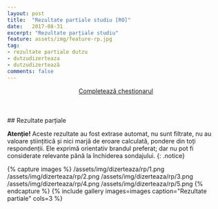 ```yaml
---
layout: post
title:  "Rezultate partiale studiu [RO]"
date:   2017-08-31
excerpt: "Rezultate parțiale studiu"
feature: assets/img/feature-rp.jpg
tag:
- rezultate partiale dutzu
- dutzudizerteaza
- dutzudizertează
comments: false
---
```

<center><a href="https://goo.gl/forms/cnav9TKqpXnLyI493" class="btn btn-danger">Completează chestionarul</a></center><br /><br /><br />
## Rezultate parțiale

**Atenție!** Aceste rezultate au fost extrase automat, nu sunt filtrate, nu au valoare științitică și nici marjă de eroare calculată, pondere din toți respondenții. Ele exprimă orientativ brandul preferat; dar nu pot fi considerate relevante până la închiderea sondajului.
{: .notice}

{% capture images %}
	/assets/img/dizerteaza/rp/1.png
 	/assets/img/dizerteaza/rp/2.png 
 	/assets/img/dizerteaza/rp/3.png
 	/assets/img/dizerteaza/rp/4.png
 	/assets/img/dizerteaza/rp/5.png 
{% endcapture %}
{% include gallery images=images caption="Rezultate partiale" cols=3 %}
